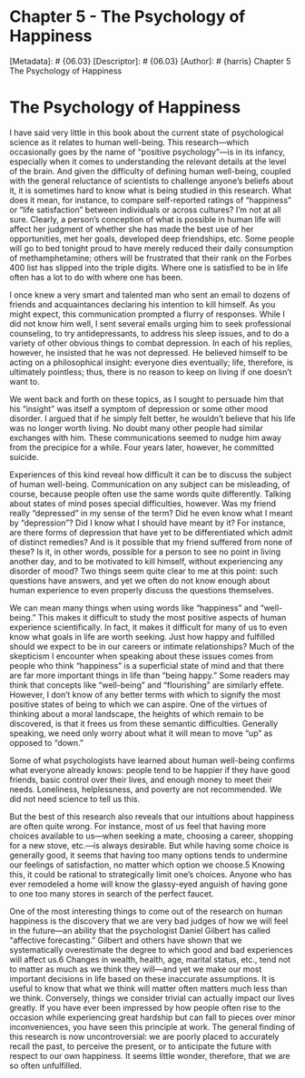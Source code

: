 # Chapter 5 - The Psychology of Happiness
[Metadata]: # {06.03}
[Descriptor]: # {06.03}
[Author]: # {harris}
Chapter 5
The Psychology of Happiness
# The Psychology of Happiness
I have said very little in this book about the current state of psychological
science as it relates to human well-being. This research—which occasionally
goes by the name of “positive psychology”—is in its infancy, especially when it
comes to understanding the relevant details at the level of the brain. And
given the difficulty of defining human well-being, coupled with the general
reluctance of scientists to challenge anyone’s beliefs about it, it is
sometimes hard to know what is being studied in this research. What does it
mean, for instance, to compare self-reported ratings of “happiness” or “life
satisfaction” between individuals or across cultures? I’m not at all sure.
Clearly, a person’s conception of what is possible in human life will affect
her judgment of whether she has made the best use of her opportunities, met her
goals, developed deep friendships, etc. Some people will go to bed tonight
proud to have merely reduced their daily consumption of methamphetamine; others
will be frustrated that their rank on the Forbes 400 list has slipped into the
triple digits. Where one is satisfied to be in life often has a lot to do with
where one has been.

I once knew a very smart and talented man who sent an email to dozens of
friends and acquaintances declaring his intention to kill himself. As you might
expect, this communication prompted a flurry of responses. While I did not know
him well, I sent several emails urging him to seek professional counseling, to
try antidepressants, to address his sleep issues, and to do a variety of other
obvious things to combat depression. In each of his replies, however, he
insisted that he was not depressed. He believed himself to be acting on a
philosophical insight: everyone dies eventually; life, therefore, is ultimately
pointless; thus, there is no reason to keep on living if one doesn’t want to.

We went back and forth on these topics, as I sought to persuade him that his
“insight” was itself a symptom of depression or some other mood disorder. I
argued that if he simply felt better, he wouldn’t believe that his life was no
longer worth living. No doubt many other people had similar exchanges with him.
These communications seemed to nudge him away from the precipice for a while.
Four years later, however, he committed suicide.

Experiences of this kind reveal how difficult it can be to discuss the subject
of human well-being. Communication on any subject can be misleading, of course,
because people often use the same words quite differently. Talking about states
of mind poses special difficulties, however. Was my friend really “depressed”
in my sense of the term? Did he even know what I meant by “depression”? Did I
know what I should have meant by it? For instance, are there forms of
depression that have yet to be differentiated which admit of distinct remedies?
And is it possible that my friend suffered from none of these? Is it, in other
words, possible for a person to see no point in living another day, and to be
motivated to kill himself, without experiencing any disorder of mood? Two
things seem quite clear to me at this point: such questions have answers, and
yet we often do not know enough about human experience to even properly discuss
the questions themselves.

We can mean many things when using words like “happiness” and “well-being.”
This makes it difficult to study the most positive aspects of human experience
scientifically. In fact, it makes it difficult for many of us to even know what
goals in life are worth seeking. Just how happy and fulfilled should we expect
to be in our careers or intimate relationships? Much of the skepticism I
encounter when speaking about these issues comes from people who think
“happiness” is a superficial state of mind and that there are far more
important things in life than “being happy.” Some readers may think that
concepts like “well-being” and “flourishing” are similarly effete. However, I
don’t know of any better terms with which to signify the most positive states
of being to which we can aspire. One of the virtues of thinking about a moral
landscape, the heights of which remain to be discovered, is that it frees us
from these semantic difficulties. Generally speaking, we need only worry about
what it will mean to move “up” as opposed to “down.”

Some of what psychologists have learned about human well-being confirms what
everyone already knows: people tend to be happier if they have good friends,
basic control over their lives, and enough money to meet their needs.
Loneliness, helplessness, and poverty are not recommended. We did not need
science to tell us this.

But the best of this research also reveals that our intuitions about happiness
are often quite wrong. For instance, most of us feel that having more choices
available to us—when seeking a mate, choosing a career, shopping for a new
stove, etc.—is always desirable. But while having some choice is generally
good, it seems that having too many options tends to undermine our feelings of
satisfaction, no matter which option we choose.5 Knowing this, it could be
rational to strategically limit one’s choices. Anyone who has ever remodeled a
home will know the glassy-eyed anguish of having gone to one too many stores in
search of the perfect faucet.

One of the most interesting things to come out of the research on human
happiness is the discovery that we are very bad judges of how we will feel in
the future—an ability that the psychologist Daniel Gilbert has called
“affective forecasting.” Gilbert and others have shown that we systematically
overestimate the degree to which good and bad experiences will affect us.6
Changes in wealth, health, age, marital status, etc., tend not to matter as
much as we think they will—and yet we make our most important decisions in life
based on these inaccurate assumptions. It is useful to know that what we think
will matter often matters much less than we think. Conversely, things we
consider trivial can actually impact our lives greatly. If you have ever been
impressed by how people often rise to the occasion while experiencing great
hardship but can fall to pieces over minor inconveniences, you have seen this
principle at work. The general finding of this research is now uncontroversial:
we are poorly placed to accurately recall the past, to perceive the present, or
to anticipate the future with respect to our own happiness. It seems little
wonder, therefore, that we are so often unfulfilled.

